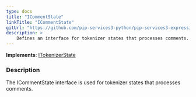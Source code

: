 ```yaml
---
type: docs
title: "ICommentState"
linkTitle: "ICommentState"
gitUrl: "https://github.com/pip-services3-python/pip-services3-expressions-python"
description: > 
    Defines an interface for tokenizer states that processes comments.
---
```


**Implements**: [ITokenizerState](../itokenizer_state)

### Description

The ICommentState interface is used for tokenizer states that processes comments.
